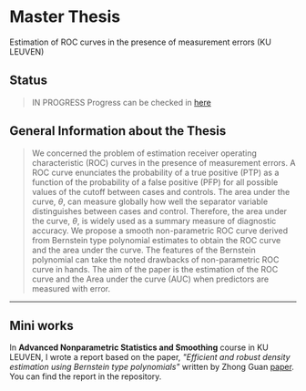 # Master Thesis
Estimation of ROC curves in the presence of measurement errors (KU LEUVEN)
## Status 
> IN PROGRESS
Progress can be checked in [here](https://www.notion.so/Master-Thesis-3b9805de28d04eabbe0f58b04875cb89)

## General Information about the Thesis 
> We concerned the problem of estimation receiver operating characteristic (ROC) curves in the presence of measurement errors. A ROC curve enunciates the probability of a true positive (PTP) as a function of the probability of a false positive (PFP) for all possible values of the cutoff between cases and controls. The area under the curve, $\theta$, can measure globally how well the separator variable distinguishes between cases and control. Therefore, the area under the curve, $\theta$, is widely used as a summary measure of diagnostic accuracy. We propose a smooth non-parametric ROC curve derived from Bernstein type polynomial estimates to obtain the ROC curve and the area under the curve. The features of the Bernstein polynomial can take the noted drawbacks of non-parametric ROC curve in hands. The aim of the paper is the estimation of the ROC curve and the Area under the curve (AUC) when predictors are measured with error. 
<hr>

## Mini works 
In **Advanced Nonparametric Statistics and Smoothing** course in KU LEUVEN, I wrote a report based on the paper, *"Efficient and robust density estimation using
Bernstein type polynomials"* written by Zhong Guan [paper](https://www.tandfonline.com/doi/pdf/10.1080/10485252.2016.1163349?casa_token=w7prfH_I458AAAAA:cuBH-aRFj5lmRSzO-l9tYefdv9dgQ6Z1vaWOL_kR9qJCUbgm3pCpATr-RhfdFS-E0EIqjr_VWdM-IqQ). You can find the report in the repository. 
